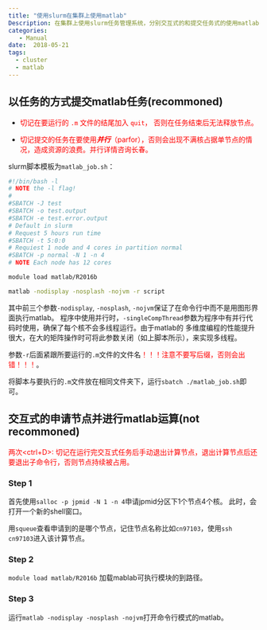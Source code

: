 ```yaml
---
title: "使用slurm在集群上使用matlab"
Description: 在集群上使用slurm任务管理系统，分别交互式的和提交任务式的使用matlab
categories:
   - Manual
date:  2018-05-21
tags:
  - cluster
  - matlab
---
```


## 以任务的方式提交matlab任务(recommoned)

- <span style="color:red">切记在要运行的 `.m` 文件的结尾加入 `quit`， 否则在任务结束后无法释放节点。</span>

<!--more-->

- <span style="color:red">切记提交的任务在要使用***并行***（parfor），否则会出现不满核占据单节点的情况，造成资源的浪费。并行详情咨询长春。</span>

slurm脚本模板为`matlab_job.sh`：
```sh
#!/bin/bash -l
# NOTE the -l flag!
#
#SBATCH -J test
#SBATCH -o test.output
#SBATCH -e test.error.output
# Default in slurm
# Request 5 hours run time
#SBATCH -t 5:0:0
# Requiest 1 node and 4 cores in partition normal
#SBATCH -p normal -N 1 -n 4
# NOTE Each node has 12 cores

module load matlab/R2016b

matlab -nodisplay -nosplash -nojvm -r script
```
其中前三个参数`-nodisplay`, `-nosplash`, `-nojvm`保证了在命令行中而不是用图形界面执行matlab。
程序中使用并行时，`-singleCompThread`参数为程序中有并行代码时使用，确保了每个核不会多线程运行。由于matlab的
多维度编程的性能提升很大，在大的矩阵操作时可将此参数关闭（如上脚本所示），来实现多线程。

参数`-r`后面紧跟所要运行的`.m`文件的文件名<span style="color:red">！！！注意不要写后缀，否则会出错！！！</span>。

将脚本与要执行的`.m`文件放在相同文件夹下，运行`sbatch ./matlab_job.sh`即可。

## 交互式的申请节点并进行matlab运算(not recommoned)

<span style="color:red">两次\<ctrl+D\>: 切记在运行完交互式任务后手动退出计算节点，退出计算节点后还要退出子命令行，否则节点持续被占用。</span>

### Step 1
首先使用`salloc -p jpmid -N 1 -n 4`申请jpmid分区下1个节点4个核。
此时，会打开一个新的shell窗口。

用`squeue`查看申请到的是哪个节点，记住节点名称比如`cn97103`，使用`ssh cn97103`进入该计算节点。

### Step 2
`module load matlab/R2016b`
加载mablab可执行模块的到路径。

### Step 3
运行`matlab -nodisplay -nosplash -nojvm`打开命令行模式的matlab。
